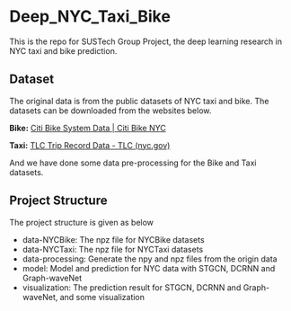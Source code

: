 # Deep_NYC_Taxi_Bike

This is the repo for SUSTech Group Project, the deep learning research in NYC taxi and bike prediction.

## Dataset

The original data is from the public datasets of NYC taxi and bike. The datasets can be downloaded from the websites below.

**Bike:** [Citi Bike System Data | Citi Bike NYC](https://ride.citibikenyc.com/system-data)

**Taxi:** [TLC Trip Record Data - TLC (nyc.gov)](https://www1.nyc.gov/site/tlc/about/tlc-trip-record-data.page)

And we have done some data pre-processing for the Bike and Taxi datasets.

## Project Structure

The project structure is given as below

- data-NYCBike: The npz file for NYCBike datasets
- data-NYCTaxi: The npz file for NYCTaxi datasets
- data-processing: Generate the npy and npz files from the origin data
- model: Model and prediction for NYC data with STGCN, DCRNN and Graph-waveNet
- visualization: The prediction result for STGCN, DCRNN and Graph-waveNet, and some visualization



